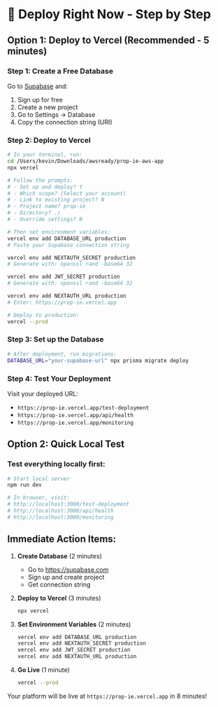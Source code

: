 # 🚀 Deploy Right Now - Step by Step

## Option 1: Deploy to Vercel (Recommended - 5 minutes)

### Step 1: Create a Free Database
Go to [Supabase](https://supabase.com) and:
1. Sign up for free
2. Create a new project
3. Go to Settings → Database
4. Copy the connection string (URI)

### Step 2: Deploy to Vercel
```bash
# In your terminal, run:
cd /Users/kevin/Downloads/awsready/prop-ie-aws-app
npx vercel

# Follow the prompts:
# - Set up and deploy? Y
# - Which scope? (Select your account)
# - Link to existing project? N
# - Project name? prop-ie
# - Directory? ./
# - Override settings? N

# Then set environment variables:
vercel env add DATABASE_URL production
# Paste your Supabase connection string

vercel env add NEXTAUTH_SECRET production
# Generate with: openssl rand -base64 32

vercel env add JWT_SECRET production
# Generate with: openssl rand -base64 32

vercel env add NEXTAUTH_URL production
# Enter: https://prop-ie.vercel.app

# Deploy to production:
vercel --prod
```

### Step 3: Set up the Database
```bash
# After deployment, run migrations:
DATABASE_URL="your-supabase-url" npx prisma migrate deploy
```

### Step 4: Test Your Deployment
Visit your deployed URL:
- `https://prop-ie.vercel.app/test-deployment`
- `https://prop-ie.vercel.app/api/health`
- `https://prop-ie.vercel.app/monitoring`

## Option 2: Quick Local Test

### Test everything locally first:
```bash
# Start local server
npm run dev

# In browser, visit:
# http://localhost:3000/test-deployment
# http://localhost:3000/api/health
# http://localhost:3000/monitoring
```

## Immediate Action Items:

1. **Create Database** (2 minutes)
   - Go to https://supabase.com
   - Sign up and create project
   - Get connection string

2. **Deploy to Vercel** (3 minutes)
   ```bash
   npx vercel
   ```

3. **Set Environment Variables** (2 minutes)
   ```bash
   vercel env add DATABASE_URL production
   vercel env add NEXTAUTH_SECRET production
   vercel env add JWT_SECRET production
   vercel env add NEXTAUTH_URL production
   ```

4. **Go Live** (1 minute)
   ```bash
   vercel --prod
   ```

Your platform will be live at `https://prop-ie.vercel.app` in 8 minutes!
